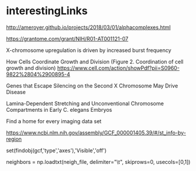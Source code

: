 # interestingLinks

http://ameroyer.github.io/projects/2018/03/01/alphacomplexes.html

https://grantome.com/grant/NIH/R01-AT001121-07


X-chromosome upregulation is driven by increased burst frequency

How Cells Coordinate Growth and Division (Figure 2. Coordination of cell growth and division)
https://www.cell.com/action/showPdf?pii=S0960-9822%2804%2900895-4

Genes that Escape Silencing on the Second X Chromosome May Drive Disease

Lamina-Dependent Stretching and Unconventional Chromosome Compartments in Early C. elegans Embryos


Find a home for every imaging data set

https://www.ncbi.nlm.nih.gov/assembly/GCF_000001405.39/#/st_info-by-region

set(findobj(gcf,'type','axes'),'Visible','off')

neighbors = np.loadtxt(neigh_file, delimiter="\t", skiprows=0, usecols=[0,1])
